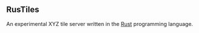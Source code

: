 ## RusTiles ##

An experimental XYZ tile server written in the
[Rust](http://www.rust-lang.org/) programming language.
